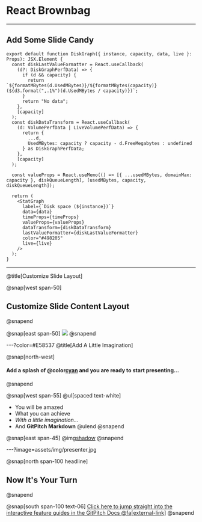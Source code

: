 # React Brownbag

---

## Add Some Slide Candy

```tsx
export default function DiskGraph({ instance, capacity, data, live }: Props): JSX.Element {
  const diskLastValueFormatter = React.useCallback(
    (d?: DiskGraphPerfData) => {
      if (d && capacity) {
        return `${formatMBytes(d.UsedMBytes)}/${formatMBytes(capacity)} (${d3.format(",.1%")(d.UsedMBytes / capacity)})`;
      }
      return "No data";
    },
    [capacity]
  );
  const diskDataTransform = React.useCallback(
    (d: VolumePerfData | LiveVolumePerfData) => {
      return {
        ...d,
        UsedMBytes: capacity ? capacity - d.FreeMegabytes : undefined
      } as DiskGraphPerfData;
    },
    [capacity]
  );

  const valueProps = React.useMemo(() => [{ ...usedMBytes, domainMax: capacity }, diskQueueLength], [usedMBytes, capacity, diskQueueLength]);

  return (
    <StatGraph
      label={`Disk space (${instance})`}
      data={data}
      timeProps={timeProps}
      valueProps={valueProps}
      dataTransform={diskDataTransform}
      lastValueFormatter={diskLastValueFormatter}
      color="#498205"
      live={live}
    />
  );
}
```

---
@title[Customize Slide Layout]

@snap[west span-50]
## Customize Slide Content Layout
@snapend

@snap[east span-50]
![](assets/img/presentation.png)
@snapend

---?color=#E58537
@title[Add A Little Imagination]

@snap[north-west]
#### Add a splash of @color[cyan](**color**) and you are ready to start presenting...
@snapend

@snap[west span-55]
@ul[spaced text-white]
- You will be amazed
- What you can achieve
- *With a little imagination...*
- And **GitPitch Markdown**
@ulend
@snapend

@snap[east span-45]
@img[shadow](assets/img/conference.png)
@snapend

---?image=assets/img/presenter.jpg

@snap[north span-100 headline]
## Now It's Your Turn
@snapend

@snap[south span-100 text-06]
[Click here to jump straight into the interactive feature guides in the GitPitch Docs @fa[external-link]](https://gitpitch.com/docs/getting-started/tutorial/)
@snapend
